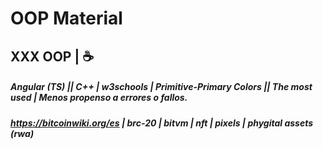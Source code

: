 # OOP Material
## XXX OOP | ☕
##### Angular (TS) || C++ | w3schools | Primitive-Primary Colors || The most used | Menos propenso a errores o fallos.
##### https://bitcoinwiki.org/es | brc-20 | bitvm | nft | pixels | phygital assets (rwa)
